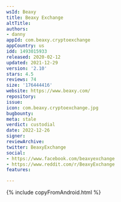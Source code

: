 ```yaml
---
wsId: Beaxy
title: Beaxy Exchange
altTitle: 
authors:
- danny
appId: com.beaxy.cryptoexchange
appCountry: us
idd: 1493015933
released: 2020-02-12
updated: 2021-12-29
version: '2.10'
stars: 4.5
reviews: 74
size: '176444416'
website: https://www.beaxy.com/
repository: 
issue: 
icon: com.beaxy.cryptoexchange.jpg
bugbounty: 
meta: stale
verdict: custodial
date: 2022-12-26
signer: 
reviewArchive: 
twitter: BeaxyExchange
social:
- https://www.facebook.com/beaxyexchange
- https://www.reddit.com/r/BeaxyExchange
features: 

---
```


{% include copyFromAndroid.html %}
